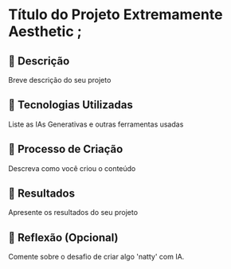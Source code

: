 # Título do Projeto Extremamente Aesthetic ;

## 📒 Descrição

Breve descrição do seu projeto

## 🤖 Tecnologias Utilizadas

Liste as IAs Generativas e outras ferramentas usadas

## 🧐 Processo de Criação

Descreva como você criou o conteúdo

## 🚀 Resultados

Apresente os resultados do seu projeto

## 💭 Reflexão (Opcional)

Comente sobre o desafio de criar algo 'natty' com IA.

```

```
